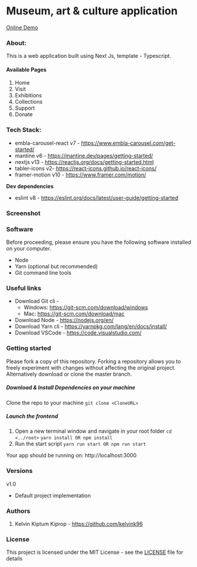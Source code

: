 # Museum, art & culture application

[Online Demo](https://museum-art.netlify.app/ "Online Demo")

### About:

This is a web application built using Next Js, template - Typescript.

#### Available Pages

1. Home
2. Visit
3. Exhibitions
4. Collections
5. Support
6. Donate

### Tech Stack:

- embla-carousel-react v7 - https://www.embla-carousel.com/get-started/
- mantine v6 - https://mantine.dev/pages/getting-started/
- nextjs v13 - https://reactjs.org/docs/getting-started.html
- tabler-icons v2- https://react-icons.github.io/react-icons/
- framer-motion v10 - https://www.framer.com/motion/

**Dev dependencies**

- eslint v8 - https://eslint.org/docs/latest/user-guide/getting-started

### Screenshot

### Software

Before proceeding, please ensure you have the following software installed on your computer.

- Node
- Yarn (optional but recommended)
- Git command line tools

### Useful links

- Download Git cli -
  - Windows: https://git-scm.com/download/windows
  - Mac: https://git-scm.com/download/mac
- Download Node - https://nodejs.org/en/
- Download Yarn cli - https://yarnpkg.com/lang/en/docs/install/
- Download VSCode - https://code.visualstudio.com/

### Getting started

Please fork a copy of this repository. Forking a repository allows you to freely experiment with changes without affecting the original project. Alternatively download or clone the master branch.

##### Download & Install Dependencies on your machine

Clone the repo to your machine
`git clone <CloneURL>`

##### Launch the frontend

1. Open a new terminal window and navigate in your root folder
   `cd <../root>`
   `yarn install OR npm install`
2. Run the start script
   `yarn run start OR npm run start`

Your app should be running on: http://localhost:3000

### Versions

v1.0

- Default project implementation

### Authors

1. Kelvin Kiptum Kiprop - https://github.com/kelvink96

### License

This project is licensed under the MIT License - see the [LICENSE](https://github.com/kelvink96ltd/flick-city/blob/master/LICENSE.md) file for details
